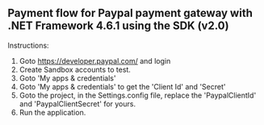 ## Payment flow for Paypal payment gateway with .NET Framework 4.6.1 using the SDK (v2.0)

Instructions:
1. Goto https://developer.paypal.com/ and login
2. Create Sandbox accounts to test.
3. Goto  'My apps & credentials' 
4. Goto 'My apps & credentials' to get the 'Client Id' and 'Secret'
5. Goto the project, in the Settings.config file, replace the 'PaypalClientId' and 'PaypalClientSecret' for yours.
6. Run the application.
 
